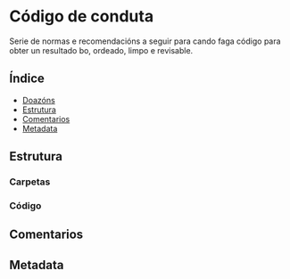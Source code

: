 # Código de conduta
Serie de normas e recomendacións a seguir para cando faga código para obter un resultado bo, ordeado, limpo e revisable.

## Índice
- [Doazóns](https://github.com/ran-n/doc/blob/main/doazóns.md)
- [Estrutura](coc_gz.md#estrutura)
- [Comentarios](coc_gz.md#comentarios)
- [Metadata](coc_gz.md#metadata)

## Estrutura

### Carpetas

### Código

## Comentarios

## Metadata
